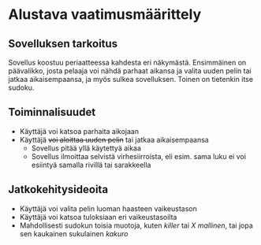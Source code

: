 # **Alustava vaatimusmäärittely**

## **Sovelluksen tarkoitus**
Sovellus koostuu periaatteessa kahdesta eri näkymästä. Ensimmäinen on päävalikko, 
josta pelaaja voi nähdä parhaat aikansa ja valita uuden pelin tai jatkaa aikaisempaansa,
ja myös sulkea sovelluksen. Toinen on tietenkin itse sudoku.

## **Toiminnalisuudet**

* Käyttäjä voi katsoa parhaita aikojaan
* Käyttäjä ~~voi aloittaa uuden pelin~~ tai jatkaa aikaisempaansa
	* Sovellus pitää yllä käytettyä aikaa
	* Sovellus ilmoittaa selvistä virhesiirroista, eli esim. sama luku ei
	  voi esiintyä samalla rivillä tai sarakkeella

## **Jatkokehitysideoita**

* Käyttäjä voi valita pelin luoman haasteen vaikeustason
* Käyttäjä voi katsoa tuloksiaan eri vaikeustasoilta
* Mahdollisesti sudokun toisia muotoja, kuten *killer* tai *X mallinen*, tai jopa sen
  kaukainen sukulainen *kakuro*

